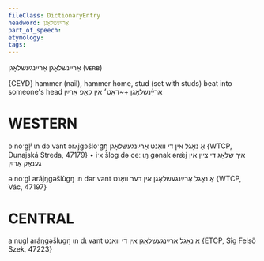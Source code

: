 ```yaml
---
fileClass: DictionaryEntry
headword: אַרײַנשלאָגן
part_of_speech: 
etymology: 
tags: 
---
```

אַרײַנשלאָגן
אַרײַנגעשלאָגן
(ᴠᴇʀʙ)

{CEYD}
hammer (nail), hammer home, stud (set with studs)
beat into someone's head אַרײַ֜נשלאָגן +~דאַט׳ אין קאָפּ אַרײַן

WESTERN
========

ə noˑgl̩ʲ ɩn də vant ərⲁjgəšloˑg͡ŋ̩ אַ נאָגל אין די וואַנט אַרײַנגעשלאָגן {WTCP, Dunajská Streda, 47179}
	•	iˑx šlog də ceː ɩŋ gənak ərǽj איך שלאָג די ציין אין גענאַק אַרײַן

ə noːgl arájŋgəšlùgŋ ɩn dər vant אַ נאָגל אַרײַנגעשלאָגן אין דער וואַנט {WTCP, Vác, 47197}

CENTRAL
========

a nugl aráŋgəšlugŋ ɩn dɩ vant אַ נאָגל אַרײַנגעשלאָגן אין די וואַנט {ETCP, Sîg Felső Szek, 47223}